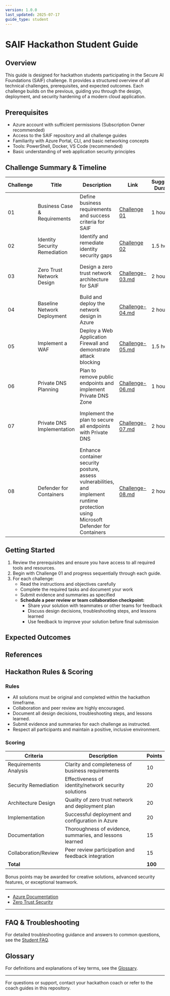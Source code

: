```yaml
---
version: 1.0.0
last_updated: 2025-07-17
guide_type: student
---
```


# SAIF Hackathon Student Guide

## Overview
This guide is designed for hackathon students participating in the Secure AI Foundations (SAIF) challenge. It provides a structured overview of all technical challenges, prerequisites, and expected outcomes. Each challenge builds on the previous, guiding you through the design, deployment, and security hardening of a modern cloud application.

## Prerequisites
- Azure account with sufficient permissions (Subscription Owner recommended)
- Access to the SAIF repository and all challenge guides
- Familiarity with Azure Portal, CLI, and basic networking concepts
- Tools: PowerShell, Docker, VS Code (recommended)
- Basic understanding of web application security principles


## Challenge Summary & Timeline
| Challenge | Title | Description | Link | Suggested Duration | Recommended Milestones |
|-----------|-------|-------------|------|-------------------|-----------------------|
| 01 | Business Case & Requirements | Define business requirements and success criteria for SAIF | [Challenge 01](./Challenge-01.md) | 1 hour | Requirements defined, rubric reviewed |
| 02 | Identity Security Remediation | Identify and remediate identity security gaps | [Challenge 02](./Challenge-02.md) | 1.5 hours | Identity gaps identified, plan drafted |
| 03 | Zero Trust Network Design | Design a zero trust network architecture for SAIF | [Challenge-03.md](./Challenge-03.md) | 2 hours | Network diagram completed, justifications written |
| 04 | Baseline Network Deployment | Build and deploy the network design in Azure | [Challenge-04.md](./Challenge-04.md) | 2 hours | Network deployed, security controls configured |
| 05 | Implement a WAF | Deploy a Web Application Firewall and demonstrate attack blocking | [Challenge-05.md](./Challenge-05.md) | 1.5 hours | WAF deployed, attack blocking demonstrated |
| 06 | Private DNS Planning | Plan to remove public endpoints and implement Private DNS Zone | [Challenge-06.md](./Challenge-06.md) | 1 hour | Remediation plan and DNS strategy documented |
| 07 | Private DNS Implementation | Implement the plan to secure all endpoints with Private DNS | [Challenge-07.md](./Challenge-07.md) | 2 hours | Private endpoints and DNS implemented, validation complete |
| 08 | Defender for Containers | Enhance container security posture, assess vulnerabilities, and implement runtime protection using Microsoft Defender for Containers | [Challenge-08.md](./Challenge-08.md) | 2 hours | Defender enabled, vulnerabilities assessed, threat protection validated |


## Getting Started
1. Review the prerequisites and ensure you have access to all required tools and resources.
2. Begin with Challenge 01 and progress sequentially through each guide.
3. For each challenge:
   - Read the instructions and objectives carefully
   - Complete the required tasks and document your work
   - Submit evidence and summaries as specified
   - **Schedule a peer review or team collaboration checkpoint:**
     - Share your solution with teammates or other teams for feedback
     - Discuss design decisions, troubleshooting steps, and lessons learned
     - Use feedback to improve your solution before final submission

## Expected Outcomes

## References
## Hackathon Rules & Scoring

### Rules
- All solutions must be original and completed within the hackathon timeframe.
- Collaboration and peer review are highly encouraged.
- Document all design decisions, troubleshooting steps, and lessons learned.
- Submit evidence and summaries for each challenge as instructed.
- Respect all participants and maintain a positive, inclusive environment.

### Scoring
| Criteria                | Description                                              | Points |
|-------------------------|---------------------------------------------------------|--------|
| Requirements Analysis   | Clarity and completeness of business requirements       |   10   |
| Security Remediation    | Effectiveness of identity/network security solutions    |   20   |
| Architecture Design     | Quality of zero trust network and deployment plan       |   20   |
| Implementation          | Successful deployment and configuration in Azure        |   20   |
| Documentation           | Thoroughness of evidence, summaries, and lessons learned|   15   |
| Collaboration/Review    | Peer review participation and feedback integration      |   15   |
| **Total**               |                                                         | **100**|

Bonus points may be awarded for creative solutions, advanced security features, or exceptional teamwork.

---

- [Azure Documentation](https://learn.microsoft.com/en-us/azure/)
- [Zero Trust Security](https://learn.microsoft.com/en-us/security/zero-trust/)

---



## FAQ & Troubleshooting

For detailed troubleshooting guidance and answers to common questions, see the [Student FAQ](./FAQ.md).

## Glossary

For definitions and explanations of key terms, see the [Glossary](./Glossary.md).

---

For questions or support, contact your hackathon coach or refer to the coach guides in this repository.
